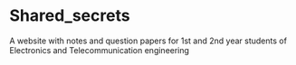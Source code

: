 # Shared_secrets
A website with notes and question papers for 1st and 2nd year students of Electronics and Telecommunication engineering
